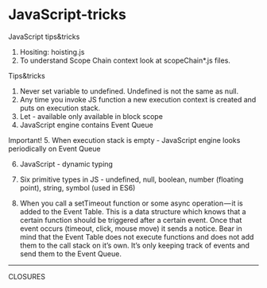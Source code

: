 # JavaScript-tricks
JavaScript tips&amp;tricks

1. Hositing: hoisting.js
2. To understand Scope Chain context look at scopeChain*.js files.

Tips&tricks
1. Never set variable to undefined. Undefined is not the same as null.
2. Any time you invoke JS function a new execution context is created and puts on execution stack.
3. Let - available only available in block scope
4. JavaScript engine contains Event Queue

Important!
5. When execution stack is empty - JavaScript engine looks periodically on Event Queue

6. JavaScript - dynamic typing
7. Six primitive types in JS - undefined, null, boolean, number (floating point), string, symbol (used in ES6)

8. When you call a setTimeout function or some async operation — it is added to the Event Table.
This is a data structure which knows that a certain function should be triggered after a certain event.
Once that event occurs (timeout, click, mouse move) it sends a notice.
Bear in mind that the Event Table does not execute functions and does not add them to the call stack on it’s own.
It’s only keeping track of events and send them to the Event Queue.

----------------------------------------------

CLOSURES
